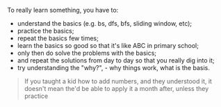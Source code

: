 To really learn something, you have to:

- understand the basics (e.g. bs, dfs, bfs, sliding window, etc);
- practice the basics;
- repeat the basics few times;
- learn the basics so good so that it's like ABC in primary school;
- only then do solve the problems with the basics;
- and repeat the solutions from day to day so that you really dig into it;
- try understanding the "why?", - why things work, what is the basis.

> If you taught a kid how to add numbers, and they understood it, it doesn't mean the'd be able to apply it a month after, unless they practice

